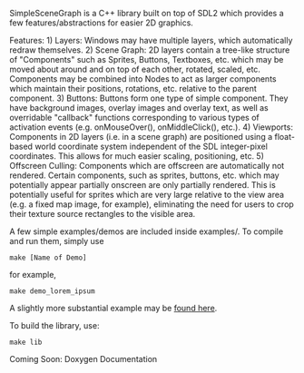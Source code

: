 SimpleSceneGraph is a C++ library built on top of SDL2 which provides a few features/abstractions for easier 2D graphics.

Features:
	1) Layers:
		Windows may have multiple layers, which automatically redraw themselves.
	2) Scene Graph:
		2D layers contain a tree-like structure of "Components" such as Sprites, Buttons, Textboxes, etc. which may be moved about around and on top of each other, rotated, scaled, etc.  Components may be combined into Nodes to act as larger components which maintain their positions, rotations, etc. relative to the parent component.
	3) Buttons:
		Buttons form one type of simple component.  They have background images, overlay images and overlay text, as well as overridable "callback" functions corresponding to various types of activation events (e.g. onMouseOver(), onMiddleClick(), etc.).
	4) Viewports:
		Components in 2D layers (i.e. in a scene graph) are positioned using a float-based world coordinate system independent of the SDL integer-pixel coordinates.  This allows for much easier scaling, positioning, etc.
	5) Offscreen Culling:
		Components which are offscreen are automatically not rendered.  Certain components, such as sprites, buttons, etc. which may potentially appear partially onscreen are only partially rendered.  This is potentially useful for sprites which are very large relative to the view area (e.g. a fixed map image, for example), eliminating the need for users to crop their texture source rectangles to the visible area.

A few simple examples/demos are included inside examples/.  To compile and run them, simply use
```
make [Name of Demo]
```
for example,
```
make demo_lorem_ipsum
```

A slightly more substantial example may be [found here](https://github.com/ortegagingrich/SimpleSceneGraph). 

To build the library, use:
```
make lib
```


Coming Soon:
	Doxygen Documentation



